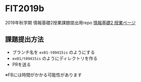 # FIT2019b
2019年秋学期 情報基礎2授業課題提出用repo
[情報基礎2 授業ページ](https://ipl.sfc.keio.ac.jp/text/info2-2019-9/)

## 課題提出方法

- ブランチ名を `ex01-t09415is` のようにする
- `ex01/t09415is` のようにディレクトリを作る
- PRを送る

※FBには時間がかかる可能性があります
